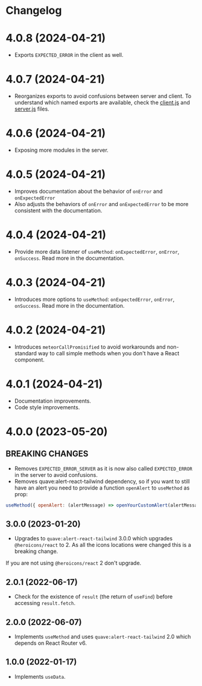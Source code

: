 # Changelog

# 4.0.8 (2024-04-21)

- Exports `EXPECTED_ERROR` in the client as well.

# 4.0.7 (2024-04-21)

- Reorganizes exports to avoid confusions between server and client. To 
  understand which named exports are available, check the 
 [client.js](./client.js) and [server.js](./server.js) files.

# 4.0.6 (2024-04-21)

- Exposing more modules in the server.

# 4.0.5 (2024-04-21)

- Improves documentation about the behavior of `onError` and `onExpectedError`
- Also adjusts the behaviors of `onError` and `onExpectedError` to be more  
  consistent with the documentation.

# 4.0.4 (2024-04-21)

- Provide more data listener of `useMethod`: `onExpectedError`, `onError`, 
  `onSuccess`. Read more in the documentation.

# 4.0.3 (2024-04-21)

- Introduces more options to `useMethod`: `onExpectedError`, `onError`, 
  `onSuccess`. Read more in the documentation.

# 4.0.2 (2024-04-21)

- Introduces `meteorCallPromisified` to avoid workarounds and non-standard 
  way to call simple methods when you don't have a React component.

# 4.0.1 (2024-04-21)

- Documentation improvements.
- Code style improvements.

# 4.0.0 (2023-05-20)

## BREAKING CHANGES

- Removes `EXPECTED_ERROR_SERVER` as it is now also called `EXPECTED_ERROR` 
  in the server to avoid confusions.
- Removes quave:alert-react-tailwind dependency, so if you want to still have an alert you need to provide a function `openAlert` to `useMethod` as prop:

```js
useMethod({ openAlert: (alertMessage) => openYourCustomAlert(alertMessage) })
```

## 3.0.0 (2023-01-20)

- Upgrades to `quave:alert-react-tailwind` 3.0.0 which upgrades `@heroicons/react` to 2. As all the icons locations were changed this is a breaking change.

If you are not using `@heroicons/react` 2 don't upgrade.

## 2.0.1 (2022-06-17)

- Check for the existence of `result` (the return of `useFind`) before accessing `result.fetch`.

## 2.0.0 (2022-06-07)

- Implements `useMethod` and uses `quave:alert-react-tailwind` 2.0 which depends on React Router v6.

## 1.0.0 (2022-01-17)

- Implements `useData`.
